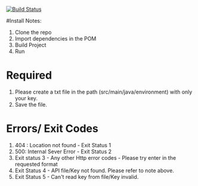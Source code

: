 [![Build Status](https://travis-ci.org/strum07/WeatherApp.svg?branch=master)](https://travis-ci.org/strum07/WeatherApp)



#Install Notes:

1. Clone the repo
2. Import dependencies in the POM
3. Build Project 
4. Run


# Required
1. Please create a txt file in the path (src/main/java/environment) with only your key.
2. Save the file.


# Errors/ Exit Codes
1. 404 : Location not found - Exit Status 1
2. 500: Internal Sever Error - Exit Status 2
3. Exit status 3 - Any other Http error codes - Please try enter in the requested format
4. Exit Status 4 - API file/Key not found. Please refer to note above.
5. Exit Status 5 - Can't read key from file/Key invalid.


